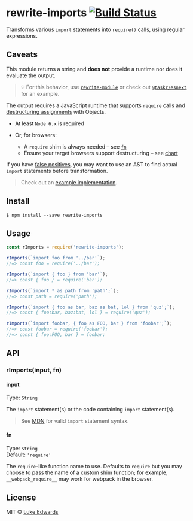 # rewrite-imports [![Build Status](https://travis-ci.org/lukeed/rewrite-imports.svg?branch=master)](https://travis-ci.org/lukeed/rewrite-imports)

Transforms various `import` statements into `require()` calls, using regular expressions.


## Caveats

This module returns a string and **does not** provide a runtime nor does it evaluate the output.

> :bulb: For this behavior, use [`rewrite-module`](https://github.com/lukeed/rewrite-module) or check out [`@taskr/esnext`](https://github.com/lukeed/taskr/tree/master/packages/esnext) for an example.

The output requires a JavaScript runtime that supports `require` calls and [destructuring assignments](https://developer.mozilla.org/en-US/docs/Web/JavaScript/Reference/Operators/Destructuring_assignment#Object_destructuring) with Objects.

  * At least `Node 6.x` is required

  * Or, for browsers:
    * A `require` shim is always needed – see [`fn`](#fn)
    * Ensure your target browsers support destructuring – see [chart](https://kangax.github.io/compat-table/es6/#test-destructuring,_assignment)

If you have [false positives](https://github.com/lukeed/rewrite-imports/issues/8), you may want to use an AST to find actual `import` statements before transformation.

> Check out an [example implementation](https://github.com/styleguidist/react-styleguidist/blob/82f22d217044dee6215e60696c39791ee168fc14/src/client/utils/transpileImports.js).


## Install

```
$ npm install --save rewrite-imports
```


## Usage

```js
const rImports = require('rewrite-imports');

rImports(`import foo from '../bar'`);
//=> const foo = require('../bar');

rImports(`import { foo } from 'bar'`);
//=> const { foo } = require('bar');

rImports(`import * as path from 'path';`);
//=> const path = require('path');

rImports(`import { foo as bar, baz as bat, lol } from 'quz';`);
//=> const { foo:bar, baz:bat, lol } = require('quz');

rImports(`import foobar, { foo as FOO, bar } from 'foobar';`);
//=> const foobar = require('foobar');
//=> const { foo:FOO, bar } = foobar;
```


## API

### rImports(input, fn)

#### input
Type: `String`

The `import` statement(s) or the code containing `import` statement(s).

> See [MDN](https://developer.mozilla.org/en-US/docs/Web/JavaScript/Reference/Statements/import) for valid `import` statement syntax.

#### fn
Type: `String`<br>
Default: `'require'`

The `require`-like function name to use. Defaults to `require` but you may choose to pass the name of a custom shim function; for example, `__webpack_require__` may work for webpack in the browser.

## License

MIT © [Luke Edwards](https://lukeed.com)
